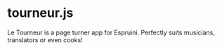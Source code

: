 # tourneur.js
Le Tourneur is a page turner app for Espruini. Perfectly suits musicians, translators or even cooks!
